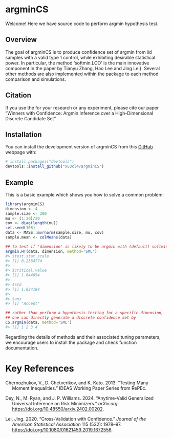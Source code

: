 
<!-- README.md is generated from README.Rmd. Please edit that file -->

# argminCS

Welcome! Here we have source code to perform argmin hypothesis test.
<!-- badges: start --> <!-- badges: end -->

## Overview

The goal of argminCS is to produce confidence set of argmin from iid
samples with a valid type 1 control, while exhibiting desirable
statistical power. In particular, the method ‘softmin.LOO’ is the main
innovative component in the paper by Tianyu Zhang, Hao Lee and Jing
Lei}. Several other methods are also implemented within the package to
each method comparison and simulations.

## Citation

If you use the for your research or any experiment, please cite our
paper “Winners with Confidence: Argmin Inference over a High-Dimensional
Discrete Candidate Set”.

## Installation

You can install the development version of argminCS from this
[GitHub](https://github.com/) webpage with:

``` r
# install.packages("devtools")
devtools::install_github("xu3cl4/argminCS")
```

## Example

This is a basic example which shows you how to solve a common problem:

``` r
library(argminCS)
dimension <- 4
sample.size <- 200
mu <- (1:20)/20
cov <- diag(length(mu))
set.seed(108)
data <- MASS::mvrnorm(sample.size, mu, cov)
sample.mean <- colMeans(data)

## to test if 'dimension' is likely to be argmin with (default) softmin.LOO
argmin.HT(data, dimension, method='SML')
#> $test.stat.scale
#> [1] 0.2384774
#> 
#> $critical.value
#> [1] 1.644854
#> 
#> $std
#> [1] 1.034184
#> 
#> $ans
#> [1] "Accept"

## rather than perform a hypothesis testing for a specific dimension, 
## one can directly generate a discrete confidence set by 
CS.argmin(data, method='SML')
#> [1] 1 2 3 4
```

Regarding the details of methods and their associated tuning parameters,
we encourage users to install the package and check function
documentation.
<!-- What is special about using `README.Rmd` instead of just `README.md`? You can include R chunks like so: -->

<!-- ```{r cars} -->
<!-- summary(cars) -->
<!-- ``` -->
<!-- You'll still need to render `README.Rmd` regularly, to keep `README.md` up-to-date. `devtools::build_readme()` is handy for this. -->
<!-- You can also embed plots, for example: -->
<!-- ```{r pressure, echo = FALSE} -->
<!-- plot(pressure) -->
<!-- ``` -->
<!-- In that case, don't forget to commit and push the resulting figure files, so they display on GitHub and CRAN. -->

# Key References

<div id="refs" class="references csl-bib-body hanging-indent">

<div id="ref-cck.many.moments" class="csl-entry">

Chernozhukov, V., D. Chetverikov, and K. Kato. 2013. “Testing Many
Moment Inequalities.” IDEAS Working Paper Series from RePEc.

</div>

<div id="ref-dey.2024" class="csl-entry">

Dey, N., M. Ryan, and J. P. Williams. 2024. “Anytime-Valid Generalized
Universal Inference on Risk Minimizers.” *arXiv.org*.
<https://doi.org/10.48550/arxiv.2402.00202>.

</div>

<div id="ref-lei.cvc" class="csl-entry">

Lei, Jing. 2020. “Cross-Validation with Confidence.” *Journal of the
American Statistical Association* 115 (532): 1978–97.
<https://doi.org/10.1080/01621459.2019.1672556>.

</div>

</div>
